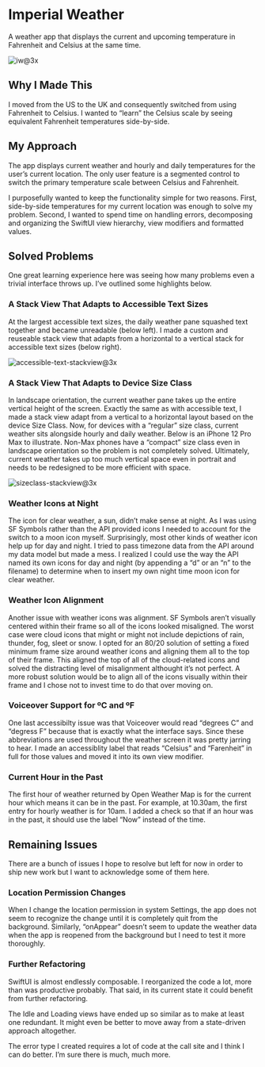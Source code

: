 # Imperial Weather

A weather app that displays the current and upcoming temperature in Fahrenheit and Celsius at the same time.

![iw@3x](https://user-images.githubusercontent.com/16352712/135826266-9b1af907-a1a5-47fa-a613-5de32784a58c.png)

## Why I Made This

I moved from the US to the UK and consequently switched from using Fahrenheit to Celsius. I wanted to “learn” the Celsius scale by seeing equivalent Fahrenheit temperatures side-by-side.

## My Approach

The app displays current weather and hourly and daily temperatures for the user’s current location. The only user feature is a segmented control to switch the primary temperature scale between Celsius and Fahrenheit.

I purposefully wanted to keep the functionality simple for two reasons. First, side-by-side temperatures for my current location was enough to solve my problem. Second, I wanted to spend time on handling errors, decomposing and organizing the SwiftUI view hierarchy, view modifiers and formatted values.

## Solved Problems

One great learning experience here was seeing how many problems even a trivial interface throws up. I’ve outlined some highlights below.

### A Stack View That Adapts to Accessible Text Sizes

At the largest accessible text sizes, the daily weather pane squashed text together and became unreadable (below left). I made a custom and reuseable stack view that adapts from a horizontal to a vertical stack for accessible text sizes (below right).

![accessible-text-stackview@3x](https://user-images.githubusercontent.com/16352712/135830154-6ca2c7b8-2e52-4469-979c-6e209ac055f6.png)

### A Stack View That Adapts to Device Size Class

In landscape orientation, the current weather pane takes up the entire vertical height of the screen. Exactly the same as with accessible text, I made a stack view adapt from a vertical to a horizontal layout based on the device Size Class. Now, for devices with a “regular” size class, current weather sits alongside hourly and daily weather. Below is an iPhone 12 Pro Max to illustrate. Non-Max phones have a “compact” size class even in landscape orientation so the problem is not completely solved. Ultimately, current weather takes up too much vertical space even in portrait and needs to be redesigned to be more efficient with space.

![sizeclass-stackview@3x](https://user-images.githubusercontent.com/16352712/135830349-4d1544e4-9766-443d-84f1-5ba564c40e09.png)

### Weather Icons at Night

The icon for clear weather, a sun, didn’t make sense at night. As I was using SF Symbols rather than the API provided icons I needed to account for the switch to a moon icon myself. Surprisingly, most other kinds of weather icon help up for day and night. I tried to pass timezone data from the API around my data model but made a mess. I realized I could use the way the API named its own icons for day and night (by appending a “d” or an “n” to the filename) to determine when to insert my own night time moon icon for clear weather.

### Weather Icon Alignment

Another issue with weather icons was alignment. SF Symbols aren’t visually centered within their frame so all of the icons looked misaligned. The worst case were cloud icons that might or might not include depictions of rain, thunder, fog, sleet or snow. I opted for an 80/20 solution of setting a fixed minimum frame size around weather icons and aligning them all to the top of their frame. This aligned the top of all of the cloud-related icons and solved the distracting level of misalignment althought it’s not perfect. A more robust solution would be to align all of the icons visually within their frame and I chose not to invest time to do that over moving on. 

### Voiceover Support for ºC and ºF

One last accessibilty issue was that Voiceover would read “degrees C” and “degress F” because that is exactly what the interface says. Since these abbreviations are used throughout the weather screen it was pretty jarring to hear. I made an accessiblity label that reads “Celsius” and “Farenheit” in full for those values and moved it into its own view modifier.

### Current Hour in the Past

The first hour of weather returned by Open Weather Map is for the current hour which means it can be in the past. For example, at 10.30am, the first entry for hourly weather is for 10am. I added a check so that if an hour was in the past, it should use the label “Now” instead of the time.

## Remaining Issues

There are a bunch of issues I hope to resolve but left for now in order to ship new work but I want to acknowledge some of them here.

### Location Permission Changes

When I change the location permission in system Settings, the app does not seem to recognize the change until it is completely quit from the background. Similarly, “onAppear” doesn’t seem to update the weather data when the app is reopened from the background but I need to test it more thoroughly.

### Further Refactoring

SwiftUI is almost endlessly composable. I reorganized the code a  lot, more than was productive probably. That said, in its current state it could benefit from further refactoring.

The Idle and Loading views have ended up so similar as to make at least one redundant. It might even be better to move away from a state-driven approach altogether. 

The error type I created requires a lot of code at the call site and I think I can do better. I’m sure there is much, much more.
